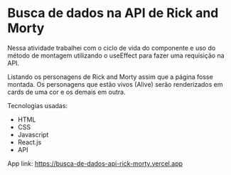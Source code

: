 # Busca de dados na API de Rick and Morty

Nessa atividade trabalhei com o ciclo de vida do componente e
uso do método de montagem utilizando o useEffect para fazer uma requisição na API.

Listando os personagens de Rick and Morty assim que a página fosse montada.
Os personagens que estão vivos (Alive) serão renderizados em cards de uma cor e os demais em outra.

Tecnologias usadas:

- HTML
- CSS
- Javascript
- React.js
- API

App link: https://busca-de-dados-api-rick-morty.vercel.app
